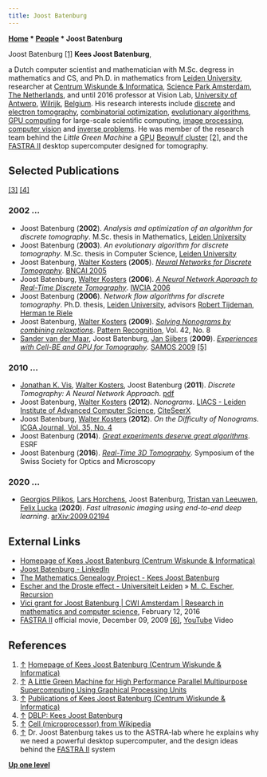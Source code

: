 ```yaml
---
title: Joost Batenburg
---
```

**[Home](Home "Home") \* [People](People "People") \* Joost Batenburg**



 [](https://www.cwi.nl/people/joost-batenburg) Joost Batenburg <a id="cite-note-1" href="#cite-ref-1">[1]</a> 
**Kees Joost Batenburg**,  

a Dutch computer scientist and mathematician with M.Sc. degress in mathematics and CS, and Ph.D. in mathematics from [Leiden University](Leiden_University "Leiden University"), 
researcher at [Centrum Wiskunde & Informatica](https://en.wikipedia.org/wiki/Centrum_Wiskunde_%26_Informatica), 
[Science Park Amsterdam](https://en.wikipedia.org/wiki/Science_Park_Amsterdam), 
[The Netherlands](https://en.wikipedia.org/wiki/The_Netherlands), 
and until 2016 professor at Vision Lab, [University of Antwerp](https://en.wikipedia.org/wiki/University_of_Antwerp), 
[Wilrijk](https://en.wikipedia.org/wiki/Wilrijk), [Belgium](https://en.wikipedia.org/wiki/Belgium). 
His research interests include [discrete](https://en.wikipedia.org/wiki/Discrete_tomography) 
and [electron tomography](https://en.wikipedia.org/wiki/Electron_tomography), 
[combinatorial optimization](https://en.wikipedia.org/wiki/Combinatorial_optimization), 
[evolutionary algorithms](Genetic_Programming#EvolutionaryAlgorithms "Genetic Programming"), 
 [GPU computing](GPU "GPU") for large-scale scientific computing, [image processing](https://en.wikipedia.org/wiki/Image_processing), 
[computer vision](https://en.wikipedia.org/wiki/Computer_vision) and [inverse problems](https://en.wikipedia.org/wiki/Inverse_problem). 
He was member of the research team behind the *Little Green Machine* a [GPU](GPU "GPU") [Beowulf cluster](https://en.wikipedia.org/wiki/Beowulf_cluster) <a id="cite-note-2" href="#cite-ref-2">[2]</a>,
and the [FASTRA II](https://en.wikipedia.org/wiki/Fastra_II) desktop supercomputer designed for tomography. 



## Selected Publications


<a id="cite-note-3" href="#cite-ref-3">[3]</a>
<a id="cite-note-4" href="#cite-ref-4">[4]</a>



### 2002 ...


* Joost Batenburg (**2002**). *Analysis and optimization of an algorithm for discrete tomography*. M.Sc. thesis in Mathematics, [Leiden University](Leiden_University "Leiden University")
* Joost Batenburg (**2003**). *An evolutionary algorithm for discrete tomography*. M.Sc. thesis in Computer Science, [Leiden University](Leiden_University "Leiden University")
* Joost Batenburg, [Walter Kosters](Walter_Kosters "Walter Kosters") (**2005**). *[Neural Networks for Discrete Tomography](https://www.researchgate.net/publication/220799946_Neural_Networks_for_Discrete_Tomography)*. [BNCAI 2005](https://dblp.uni-trier.de/db/conf/bnaic/bnaic2005.html#BatenburgK05)
* Joost Batenburg, [Walter Kosters](Walter_Kosters "Walter Kosters") (**2006**). *[A Neural Network Approach to Real-Time Discrete Tomography](https://link.springer.com/chapter/10.1007/11774938_31)*. [IWCIA 2006](https://dblp.uni-trier.de/db/conf/iwcia/iwcia2006.html#BatenburgK06)
* Joost Batenburg (**2006**). *Network flow algorithms for discrete tomography*. Ph.D. thesis, [Leiden University](Leiden_University "Leiden University"), advisors [Robert Tijdeman](Mathematician#RTijdeman "Mathematician"), [Herman te Riele](Mathematician#HteRiele "Mathematician")
* Joost Batenburg, [Walter Kosters](Walter_Kosters "Walter Kosters") (**2009**). *[Solving Nonograms by combining relaxations](https://www.sciencedirect.com/science/article/abs/pii/S0031320308005153)*. [Pattern Recognition](https://en.wikipedia.org/wiki/Pattern_Recognition_(journal)), Vol. 42, No. 8
* [Sander van der Maar](https://dblp.uni-trier.de/pid/28/7183.html), Joost Batenburg, [Jan Sijbers](https://scholar.google.com/citations?user=TtXZhj8AAAAJ&hl=en) (**2009**). *[Experiences with Cell-BE and GPU for Tomography](https://link.springer.com/chapter/10.1007/978-3-642-03138-0_33)*. [SAMOS 2009](https://dblp.uni-trier.de/db/conf/samos/samos2009.html#MaarBS09) <a id="cite-note-5" href="#cite-ref-5">[5]</a>


### 2010 ...


* [Jonathan K. Vis](index.php?title=Jonathan_K._Vis&action=edit&redlink=1 "Jonathan K. Vis (page does not exist)"), [Walter Kosters](Walter_Kosters "Walter Kosters"), Joost Batenburg (**2011**). *Discrete Tomography: A Neural Network Approach*. [pdf](http://www.liacs.nl/~jvis/bnaic2011.pdf)
* Joost Batenburg, [Walter Kosters](Walter_Kosters "Walter Kosters") (**2012**). *Nonograms*. [LIACS - Leiden Institute of Advanced Computer Science](https://www.universiteitleiden.nl/en/research/research-institutes/science/leiden-institute-of-advanced-computer-science), [CiteSeerX](http://citeseerx.ist.psu.edu/viewdoc/summary?doi=10.1.1.221.1917)
* Joost Batenburg, [Walter Kosters](Walter_Kosters "Walter Kosters") (**2012**). *On the Difficulty of Nonograms*. [ICGA Journal, Vol. 35, No. 4](ICGA_Journal#35_4 "ICGA Journal")
* Joost Batenburg (**2014**). *[Great experiments deserve great algorithms](https://ir.cwi.nl/pub/26051)*. ESRF
* Joost Batenburg (**2016**). *[Real-Time 3D Tomography](https://ir.cwi.nl/pub/26057)*. Symposium of the Swiss Society for Optics and Microscopy


### 2020 ...


* [Georgios Pilikos](https://dblp.uni-trier.de/pid/194/5521.html), [Lars Horchens](https://dblp.uni-trier.de/pid/274/3138.html), Joost Batenburg, [Tristan van Leeuwen](https://dblp.uni-trier.de/pid/74/8769.html), [Felix Lucka](https://dblp.uni-trier.de/pid/125/3966.html) (**2020**). *Fast ultrasonic imaging using end-to-end deep learning*. [arXiv:2009.02194](https://arxiv.org/abs/2009.02194)


## External Links


* [Homepage of Kees Joost Batenburg (Centrum Wiskunde & Informatica)](https://www.cwi.nl/people/joost-batenburg)
* [Joost Batenburg - LinkedIn](https://www.linkedin.com/in/joost-batenburg-883628a/)
* [The Mathematics Genealogy Project - Kees Joost Batenburg](https://www.mathgenealogy.org/id.php?id=102044)
* [Escher and the Droste effect - Universiteit Leiden](https://escherdroste.math.leidenuniv.nl/) » [M. C. Escher](Arts#Escher "Arts"), [Recursion](Recursion "Recursion")
* [Vici grant for Joost Batenburg | CWI Amsterdam | Research in mathematics and computer science](https://www.cwi.nl/news/2016/vici-grant-joost-batenburg), February 12, 2016
* [FASTRA II](https://en.wikipedia.org/wiki/Fastra_II) official movie, December 09, 2009 <a id="cite-note-6" href="#cite-ref-6">[6]</a>, [YouTube](https://en.wikipedia.org/wiki/YouTube) Video


 
## References


1. <a id="cite-ref-1" href="#cite-note-1">↑</a> [Homepage of Kees Joost Batenburg (Centrum Wiskunde & Informatica)](https://www.cwi.nl/people/joost-batenburg)
2. <a id="cite-ref-2" href="#cite-note-2">↑</a> [A Little Green Machine for High Performance Parallel Multipurpose Supercomputing Using Graphical Processing Units](https://www.nwo.nl/en/research-and-results/research-projects/i/66/5966.html)
3. <a id="cite-ref-3" href="#cite-note-3">↑</a> [Publications of Kees Joost Batenburg (Centrum Wiskunde & Informatica)](https://homepages.cwi.nl/~kbatenbu/pubs.html)
4. <a id="cite-ref-4" href="#cite-note-4">↑</a> [DBLP: Kees Joost Batenburg](http://www.informatik.uni-trier.de/~ley/pers/hd/b/Batenburg:Kees_Joost.html)
5. <a id="cite-ref-5" href="#cite-note-5">↑</a> [Cell (microprocessor) from Wikipedia](https://en.wikipedia.org/wiki/Cell_(microprocessor))
6. <a id="cite-ref-6" href="#cite-note-6">↑</a> Dr. Joost Batenburg takes us to the ASTRA-lab where he explains why we need a powerful desktop supercomputer, and the design ideas behind the [FASTRA II](https://en.wikipedia.org/wiki/Fastra_II) system

**[Up one level](People "People")**







 
